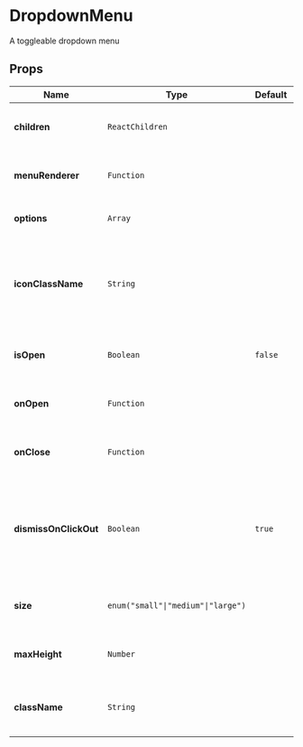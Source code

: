 # DropdownMenu

A toggleable dropdown menu

## Props
|Name|Type|Default|Description|
|----|----|-------|-----------|
| **children** | <code>ReactChildren</code> |  | *optional*. Menu button content |
| **menuRenderer** | <code>Function</code> |  | *optional*. Renderer for menu items |
| **options** | <code>Array<optionType></code> |  | **required**. Menu options |
| **iconClassName** | <code>String</code> |  | *optional*. ClassName for menu button icon (if children is passed, this is ignored) |
| **isOpen** | <code>Boolean</code> | <code>false</code> | *optional*. Whether the menu is open or not |
| **onOpen** | <code>Function</code> |  | **required**. Called when menu is open |
| **onClose** | <code>Function</code> |  | **required**. Called when menu is closed |
| **dismissOnClickOut** | <code>Boolean</code> | <code>true</code> | *optional*. Whether the menu should be closed when clicking outside the dropdown |
| **size** | <code>enum("small"&#124;"medium"&#124;"large")</code> |  | *optional*. Small &#124; medium &#124; large |
| **maxHeight** | <code>Number</code> |  | *optional*. Menu button max-height |
| **className** | <code>String</code> |  | *optional*. Additional `className` for wrapper element |